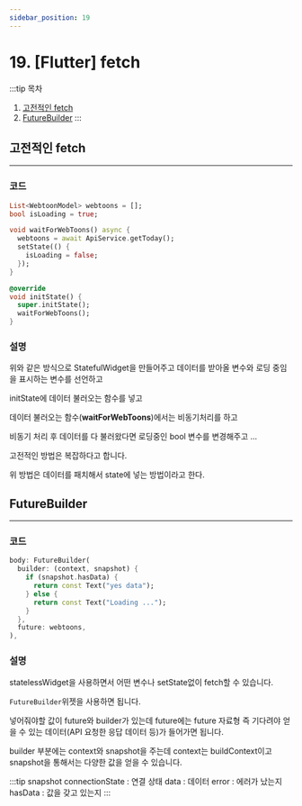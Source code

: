 ```yaml
---
sidebar_position: 19
---
```


# 19. [Flutter] fetch

:::tip 목차
1. [고전적인 fetch](#고전적인-fetch)
2. [FutureBuilder](#FutureBuilder)
:::

## 고전적인 fetch
---

### 코드

```dart
List<WebtoonModel> webtoons = [];
bool isLoading = true;

void waitForWebToons() async {
  webtoons = await ApiService.getToday();
  setState(() {
    isLoading = false;
  });
}

@override
void initState() {
  super.initState();
  waitForWebToons();
}
```

### 설명

위와 같은 방식으로 StatefulWidget을 만들어주고 데이터를 받아올 변수와 로딩 중임을 표시하는 변수를 선언하고

initState에 데이터 불러오는 함수를 넣고

데이터 불러오는 함수(**waitForWebToons**)에서는 비동기처리를 하고

비동기 처리 후 데이터를 다 불러왔다면 로딩중인 bool 변수를 변경해주고 ...

고전적인 방법은 복잡하다고 합니다.

위 방법은 데이터를 패치해서 state에 넣는 방법이라고 한다.


## FutureBuilder
---

### 코드

```dart
body: FutureBuilder(
  builder: (context, snapshot) {
    if (snapshot.hasData) {
      return const Text("yes data");
    } else {
      return const Text("Loading ...");
    }
  },
  future: webtoons,
),
```


### 설명

statelessWidget을 사용하면서 어떤 변수나 setState없이 fetch할 수 있습니다.

`FutureBuilder`위젯을 사용하면 됩니다.

넣어줘야할 값이 future와 builder가 있는데 future에는 future 자료형 즉 기다려야 얻을 수 있는 데이터(API 요청한 응답 데이터 등)가 들어가면 됩니다.

builder 부분에는 context와 snapshot을 주는데 context는 buildContext이고 snapshot을 통해서는 다양한 값을 얻을 수 있습니다.

:::tip snapshot
connectionState : 연결 상태
data : 데이터
error : 에러가 났는지
hasData : 값을 갖고 있는지
:::

